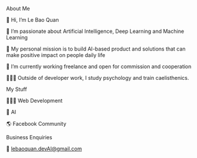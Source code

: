 About Me
 
 👋 Hi, I’m Le Bao Quan
  
 🔭 I’m passionate about Artificial Intelligence, Deep Learning and Machine Learning
  
 💭 My personal mission is to build AI-based product and solutions that can make positive impact on people daily life
  
 🌱 I’m currently working freelance and open for commission and cooperation

 🏃🏻‍♂️ Outside of developer work, I study psychology and train caelisthenics.

My Stuff

  🧑🏻‍💻 Web Development

  🧠 AI 

  🌎 Facebook Community

Business Enquiries

  💼 lebaoquan.devAI@gmail.com
  
<!---
lebaoquan-ai/lebaoquan-ai is a ✨ special ✨ repository because its `README.md` (this file) appears on your GitHub profile.
You can click the Preview link to take a look at your changes.
--->

